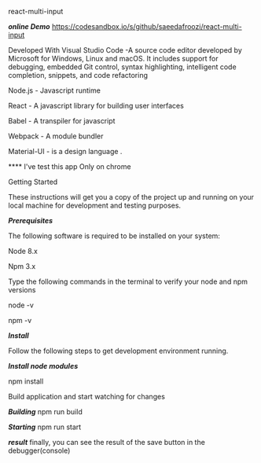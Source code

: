react-multi-input

*****online Demo*****
https://codesandbox.io/s/github/saeedafroozi/react-multi-input


Developed With Visual Studio Code -A source code editor developed by Microsoft for Windows, Linux and macOS. 
It includes support for debugging, embedded Git control, syntax highlighting, intelligent code completion, snippets, and code refactoring

Node.js - Javascript runtime

React - A javascript library for building user interfaces

Babel - A transpiler for javascript

Webpack - A module bundler

Material-UI - is a design language .

**** I've test this app Only on chrome 

Getting Started

These instructions will get you a copy of the project up and running on your local machine for development and testing purposes.

*****Prerequisites*****

The following software is required to be installed on your system:

Node 8.x

Npm 3.x

Type the following commands in the terminal to verify your node and npm versions

node -v

npm -v

*****Install*****

Follow the following steps to get development environment running.

***Install node modules***

npm install


Build application and start watching for changes

***Building***
npm run build

***Starting***
npm run start

*****result*****
finally, you can see the result of the save button in the debugger(console)

